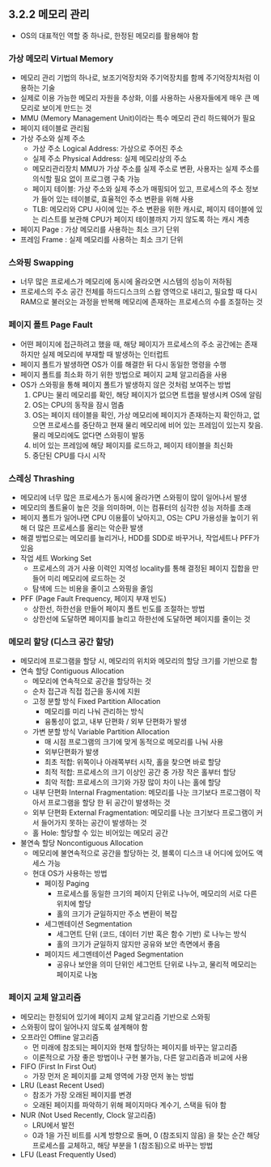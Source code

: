 ## 3.2.2 메모리 관리

- OS의 대표적인 역할 중 하나로, 한정된 메모리를 활용해야 함

### 가상 메모리 Virtual Memory

- 메모리 관리 기법의 하나로, 보조기억장치와 주기억장치를 함께  주기억장치처럼 이용하는 기술
- 실제로 이용 가능한 메모리 자원을 추상화, 이를 사용하는 사용자들에게 매우 큰 메모리로 보이게 만드는 것
- MMU (Memory Management Unit)이라는 특수 메모리 관리 하드웨어가 필요
- 페이지 테이블로 관리됨
- 가상 주소와 실제 주소
    - 가상 주소 Logical Address: 가상으로 주어진 주소
    - 실제 주소 Physical Address: 실제 메모리상의 주소
    - 메모리관리장치 MMU가 가상 주소를 실제 주소로 변환, 사용자는 실제 주소를 의식할 필요 없이 프로그램 구축 가능
    - 페이지 테이블: 가상 주소와 실제 주소가 매핑되어 있고, 프로세스의 주소 정보가 들어 있는 테이블로, 효율적인 주소 변환을 위해 사용
    - TLB: 메모리와 CPU 사이에 있는 주소 변환을 위한 캐시로, 페이지 테이블에 있는 리스트를 보관해 CPU가 페이지 테이블까지 가지 않도록 하는 캐시 계층
- 페이지 Page : 가상 메모리를 사용하는 최소 크기 단위
- 프레임 Frame : 실제 메모리를 사용하는 최소 크기 단위

### 스와핑 Swapping

- 너무 많은 프로세스가 메모리에 동시에 올라오면 시스템의 성능이 저하됨
- 프로세스의 주소 공간 전체를 하드디스크의 스왑 영역으로 내리고, 필요할 때 다시 RAM으로 불러오는 과정을 반복해 메모리에 존재하는 프로세스의 수를 조절하는 것

### 페이지 폴트 Page Fault

- 어떤 페이지에 접근하려고 했을 때, 해당 페이지가 프로세스의 주소 공간에는 존재하지만 실제 메모리에 부재할 때 발생하는 인터럽트
- 페이지 폴트가 발생하면 OS가 이를 해결한 뒤 다시 동일한 명령을 수행
- 페이지 폴트를 최소화 하기 위한 방법으로 페이지 교체 알고리즘을 사용
- OS가 스와핑을 통해 페이지 폴트가 발생하지 않은 것처럼 보여주는 방법
    1. CPU는 물리 메모리를 확인, 해당 페이지가 없으면 트랩을 발생시켜 OS에 알림
    2. OS는 CPU의 동작을 잠시 멈춤
    3. OS는 페이지 테이블을 확인, 가상 메모리에 페이지가 존재하는지 확인하고, 없으면 프로세스를 중단하고 현재 물리 메모리에 비어 있는 프레임이 있는지 찾음. 물리 메모리에도 없다면 스와핑이 발동
    4. 비어 있는 프레임에 해당 페이지를 로드하고, 페이지 테이블을 최신화
    5. 중단된 CPU를 다시 시작

### 스레싱 Thrashing

- 메모리에 너무 많은 프로세스가 동시에 올라가면 스와핑이 많이 일어나서 발생
- 메모리의 폴트율이 높은 것을 의미하며, 이는 컴퓨터의 심각한 성능 저하를 초래
- 페이지 폴트가 일어나면 CPU 이용률이 낮아지고, OS는 CPU 가용성을 높이기 위해 더 많은 프로세스를 올리는 악순환 발생
- 해결 방법으로는 메모리를 늘리거나, HDD를 SDD로 바꾸거나, 작업세트나 PFF가 있음
- 작업 세트 Working Set
    - 프로세스의 과거 사용 이력인 지역성 locality를 통해 결정된 페이지 집합을 만들어 미리 메모리에 로드하는 것
    - 탐색에 드는 비용을 줄이고 스와핑을 줄임
- PFF (Page Fault Frequency, 페이지 부재 빈도)
    - 상한선, 하한선을 만들어 페이지 폴트 빈도를 조절하는 방법
    - 상한선에 도달하면 페이지를 늘리고 하한선에 도달하면 페이지를 줄이는 것

### 메모리 할당 (디스크 공간 할당)

- 메모리에 프로그램을 할당 시, 메모리의 위치와 메모리의 할당 크기를 기반으로 함
- 연속 할당 Contiguous Allocation
    - 메모리에 연속적으로 공간을 할당하는 것
    - 순차 접근과 직접 접근을 동시에 지원
    - 고정 분할 방식 Fixed Partition Allocation
        - 메모리를 미리 나눠 관리하는 방식
        - 융통성이 없고, 내부 단편화 / 외부 단편화가 발생
    - 가변 분할 방식 Variable Partition Allocation
        - 매 시점 프로그램의 크기에 맞게 동적으로 메모리를 나눠 사용
        - 외부단편화가 발생
        - 최초 적합: 위쪽이나 아래쪽부터 시작, 홀을 찾으면 바로 할당
        - 최적 적합: 프로세스의 크기 이상인 공간 중 가장 작은 홀부터 할당
        - 최악 적합: 프로세스의 크기와 가장 많이 차이 나는 홀에 할당
    - 내부 단편화 Internal Fragmentation: 메모리를 나눈 크기보다 프로그램이 작아서 프로그램을 할당 한 뒤 공간이 발생하는 것
    - 외부 단편화 External Fragmentation: 메모리를 나눈 크기보다 프로그램이 커서 들어가지 못하는 공간이 발생하는 것
    - 홀 Hole: 할당할 수 있는 비어있는 메모리 공간
- 불연속 할당 Noncontiguous Allocation
    - 메모리에 불연속적으로 공간을 할당하는 것, 블록이 디스크 내 어디에 있어도 액세스 가능
    - 현대 OS가 사용하는 방법
        - 페이징 Paging
            - 프로세스를 동일한 크기의 페이지 단위로 나누어, 메모리의 서로 다른 위치에 할당
            - 홀의 크기가 균일하지만 주소 변환이 복잡
        - 세그멘테이션 Segmentation
            - 세그먼트 단위 (코드, 데이터 기반 혹은 함수 기반) 로 나누는 방식
            - 홀의 크기가 균일하지 않지만 공유와 보안 측면에서 좋음
        - 페이지드 세그멘테이션 Paged Segmentation
            - 공유나 보안을 의미 단위인 세그먼트 단위로 나누고, 물리적 메모리는 페이지로 나눔

### 페이지 교체 알고리즘

- 메모리는 한정되어 있기에 페이지 교체 알고리즘 기반으로 스와핑
- 스와핑이 많이 일어나지 않도록 설계해야 함
- 오프라인 Offline 알고리즘
    - 먼 미래에 참조되는 페이지와 현재 할당하는 페이지를 바꾸는 알고리즘
    - 이론적으로 가장 좋은 방법이나 구현 불가능, 다른 알고리즘과 비교에 사용
- FIFO (First In First Out)
    - 가장 먼저 온 페이지를 교체 영역에 가장 먼저 놓는 방법
- LRU (Least Recent Used)
    - 참조가 가장 오래된 페이지를 변경
    - 오래된 페이지를 파악하기 위해 페이지마다 계수기, 스택을 둬야 함
- NUR (Not Used Recently, Clock 알고리즘)
    - LRU에서 발전
    - 0과 1을 가진 비트를 시계 방향으로 돌며, 0 (참조되지 않음) 을 찾는 순간 해당 프로세스를 교체하고, 해당 부분을 1 (참조됨)으로 바꾸는 방법
- LFU (Least Frequently Used)